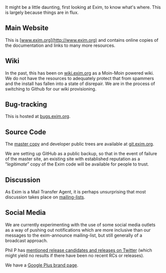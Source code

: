 It might be a little daunting, first looking at Exim, to know what's where. This is largely because things are in flux.

## Main Website

This is [www.exim.org](http://www.exim.org) and contains online copies of the documentation and links to many more resources.

## Wiki

In the past, this has been on [wiki.exim.org](http://wiki.exim.org/) as a Moin-Moin powered wiki.  We do not have the resources to adequately protect that from spammers and the install has fallen into a state of disrepair.  We are in the process of switching to Github for our wiki provisioning.

## Bug-tracking

This is hosted at [bugs.exim.org](http://bugs.exim.org/).

## Source Code

The [master copy](http://git.exim.org/exim.git) and developer public trees are available at [git.exim.org](http://git.exim.org/).

We are setting up GitHub as a public backup, so that in the event of failure of the master site, an existing site with established reputation as a &ldquo;_legitimate_&rdquo; copy of the Exim code will be available for people to trust.

## Discussion

As Exim is a Mail Transfer Agent, it is perhaps unsurprising that most discussion takes place on [mailing-lists](http://www.exim.org/maillist.html).

## Social Media

We are currently experimenting with the use of some social media outlets as a way of pushing out notifications which are more inclusive than our messages to the exim-announce mailing-list, but still generally of a broadcast approach.

Phil P has [mentioned release candidates and releases on Twitter](https://twitter.com/#!/search/realtime/%23Exim%20from%3Asyscomet) (which might yield no results if there have been no recent RCs or releases).

We have a [Google Plus brand page](https://plus.google.com/101257968735428844827/posts).
